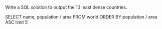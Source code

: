 Write a SQL solution to output the 10 least dense countries.


SELECT name, population / area FROM world
ORDER BY population / area ASC
limit 5
